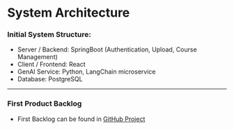 # System Architecture

### Initial System Structure:

- Server / Backend: SpringBoot (Authentication, Upload, Course Management)
- Client / Frontend: React
- GenAI Service: Python, LangChain microservice
- Database: PostgreSQL

---

### First Product Backlog

- First Backlog can be found in [GitHub Project](https://github.com/orgs/AET-DevOps25/projects/47)